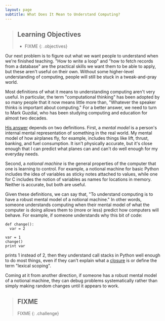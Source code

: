 ```yaml
---
layout: page
subtitle: What Does It Mean to Understand Computing?
---
```

> ## Learning Objectives
>
> * FIXME
{: .objectives}

Our next problem is to figure out
what we want people to understand when we're finished teaching.
"How to write a loop" and "how to fetch records from a database"
are the practical skills we want them to be able to apply,
but these aren't useful on their own.
Without some higher-level understanding of computing,
people will still be stuck in a tweak-and-pray world.

Most definitions of what it means to understanding computing aren't very useful.
In particular,
the term "computational thinking" has been adopted by so many people that it now means little more than,
"Whatever the speaker thinks is important about computing."
For a better answer,
we need to turn to Mark Guzdial,
who has been studying computing and education for almost two decades.

[His answer](http://computinged.wordpress.com/2012/05/24/defining-what-does-it-mean-to-understand-computing/)
depends on two definitions.
First,
a *mental model* is a person's internal mental representation of something in the real world.
My mental model of how airplanes fly,
for example,
includes things like lift, thrust, banking, and fuel consumption.
It isn't physically accurate,
but it's close enough that I can predict what planes can and can't do well enough for my everyday needs.

Second,
a *notional machine* is the general properties of the computer that one is learning to control.
For example,
a notional machine for basic Python includes the idea of variables as sticky notes attached to values,
while one for C includes the notion of variables as names for locations in memory.
Neither is accurate,
but both are useful.

Given these definitions,
we can say that,
"To understand computing is to have a robust mental model of a notional machine."
In other words,
someone understands computing when their mental model of what the computer is doing
allows them to (more or less) predict how computers will behave.
For example,
if someone understands why this bit of code:

~~~
def change():
  var = 2

var = 1
change()
print var
~~~

prints 1 instead of 2,
then they understand call stacks in Python well enough to do most things,
even if they can't explain what a [closure](https://en.wikipedia.org/wiki/Closure_%28computer_programming%29) is
or define the term "lexical scoping".

Coming at it from another direction,
if someone has a robust mental model of a notional machine,
they can debug problems systematically rather than simply making random changes until it appears to work.

> ## FIXME
>
> FIXME
{: .challenge}
